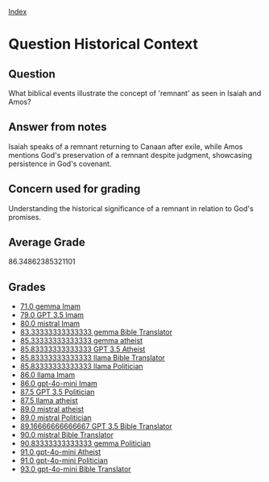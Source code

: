 
[Index](../../index.md)
# Question Historical Context
## Question
What biblical events illustrate the concept of 'remnant' as seen in Isaiah and Amos?

## Answer from notes
Isaiah speaks of a remnant returning to Canaan after exile, while Amos mentions God's preservation of a remnant despite judgment, showcasing persistence in God's covenant.

## Concern used for grading
Understanding the historical significance of a remnant in relation to God's promises.

## Average Grade
86.34862385321101

## Grades
 * [71.0 gemma Imam](../answers/gemma_Imam/Historical_Context.md)
 * [79.0 GPT 3.5 Imam](../answers/GPT_3.5_Imam/Historical_Context.md)
 * [80.0 mistral Imam](../answers/mistral_Imam/Historical_Context.md)
 * [83.33333333333333 gemma Bible Translator](../answers/gemma_Bible_Translator/Historical_Context.md)
 * [85.33333333333333 gemma atheist](../answers/gemma_atheist/Historical_Context.md)
 * [85.83333333333333 GPT 3.5 Atheist](../answers/GPT_3.5_Atheist/Historical_Context.md)
 * [85.83333333333333 llama Bible Translator](../answers/llama_Bible_Translator/Historical_Context.md)
 * [85.83333333333333 llama Politician](../answers/llama_Politician/Historical_Context.md)
 * [86.0 llama Imam](../answers/llama_Imam/Historical_Context.md)
 * [86.0 gpt-4o-mini Imam](../answers/gpt-4o-mini_Imam/Historical_Context.md)
 * [87.5 GPT 3.5 Politician](../answers/GPT_3.5_Politician/Historical_Context.md)
 * [87.5 llama atheist](../answers/llama_atheist/Historical_Context.md)
 * [89.0 mistral atheist](../answers/mistral_atheist/Historical_Context.md)
 * [89.0 mistral Politician](../answers/mistral_Politician/Historical_Context.md)
 * [89.16666666666667 GPT 3.5 Bible Translator](../answers/GPT_3.5_Bible_Translator/Historical_Context.md)
 * [90.0 mistral Bible Translator](../answers/mistral_Bible_Translator/Historical_Context.md)
 * [90.83333333333333 gemma Politician](../answers/gemma_Politician/Historical_Context.md)
 * [91.0 gpt-4o-mini Atheist](../answers/gpt-4o-mini_Atheist/Historical_Context.md)
 * [91.0 gpt-4o-mini Politician](../answers/gpt-4o-mini_Politician/Historical_Context.md)
 * [93.0 gpt-4o-mini Bible Translator](../answers/gpt-4o-mini_Bible_Translator/Historical_Context.md)
